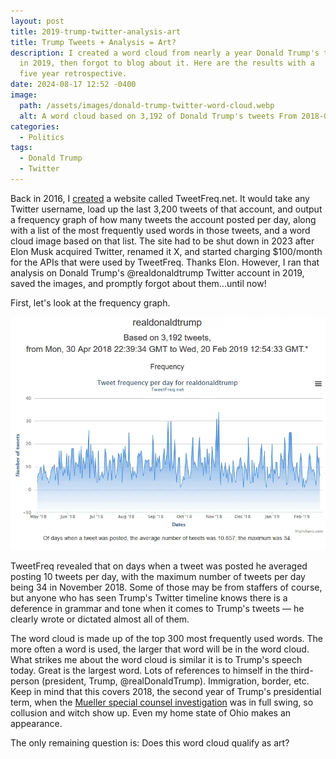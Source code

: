 ```yaml
---
layout: post
title: 2019-trump-twitter-analysis-art
title: Trump Tweets + Analysis = Art?
description: I created a word cloud from nearly a year Donald Trump's tweets
  in 2019, then forgot to blog about it. Here are the results with a
  five year retrospective.
date: 2024-08-17 12:52 -0400
image:
  path: /assets/images/donald-trump-twitter-word-cloud.webp
  alt: A word cloud based on 3,192 of Donald Trump's tweets From 2018-04-30 to 2019-02-20
categories:
  - Politics
tags:
  - Donald Trump
  - Twitter
---
```


Back in 2016, I [created](https://github.com/seanthegeek/TweetFreq) a website
called TweetFreq.net. It would take any Twitter username, load up the last
3,200 tweets of that account, and output a frequency graph of how many tweets
the account posted per day, along with a list of the most frequently used words
in those tweets, and a word cloud image based on that list. The site had to be
shut down in 2023 after Elon Musk acquired Twitter, renamed it X, and started
charging $100/month for the APIs that were used by TweetFreq. Thanks Elon.
However, I ran that analysis on Donald Trump's @realdonaldtrump Twitter account
in 2019, saved the images, and promptly forgot about them...until now!

First, let's look at the frequency graph.

!["A frequency graph based on 3,192 of Donald Trump's tweets From 2028-04-30 to 2019-02-20"](/assets/images/donald-trump-tweets-over-time.webp)

TweetFreq revealed that on days when a tweet was posted he averaged posting 10
tweets per day, with the maximum number of tweets per day being 34 in
November 2018. Some of those may be from staffers of course, but anyone who has
seen Trump's Twitter timeline knows there is a deference in grammar and
tone when it comes to Trump's tweets — he clearly wrote or dictated almost all
of them.

The word cloud is made up of the top 300 most frequently used words. The more
often a word is used, the larger that word will be in the word cloud.
What strikes me about the word cloud is similar it is to Trump's speech today.
Great is the largest word. Lots of references to himself in the third-person
(president, Trump, @realDonaldTrump). Immigration, border, etc. Keep in mind
that this covers 2018, the second year of Trump's presidential
term, when the [Mueller special counsel investigation](https://en.wikipedia.org/wiki/Mueller_special_counsel_investigation) was in full swing, so collusion and
witch show up. Even my home state of Ohio makes an appearance.

The only remaining question is: Does this word cloud qualify as art?
